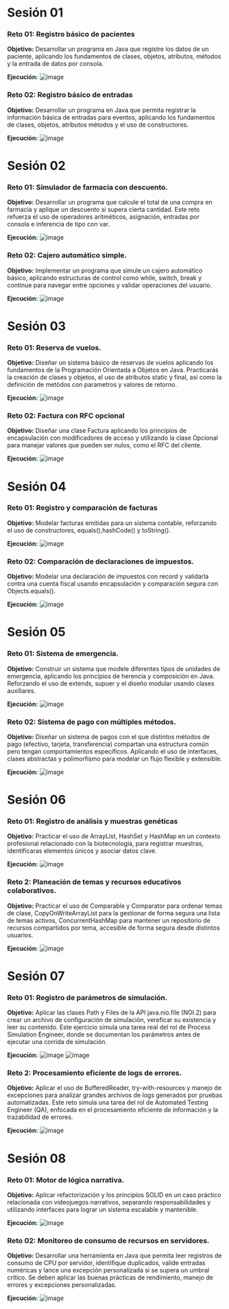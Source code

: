 # Sesión 01
### Reto 01: Registro básico de pacientes
**Objetivo:** Desarrollar un programa en Java que registre los datos de un paciente, aplicando los fundamentos de clases, objetos, atributos, métodos y la entrada de datos por consola.

**Ejecución:**
![image](https://github.com/user-attachments/assets/317f878a-aa10-42ac-8234-9c286fe3235b)

### Reto 02: Registro básico de entradas
**Objetivo:** Desarrollar un programa en Java que permita registrar la información básica de entradas para eventos, aplicando los fundamentos de clases, objetos, atributos métodos y el uso de constructores. 

**Ejecución:**
![image](https://github.com/user-attachments/assets/25c64026-d141-48c2-9ce2-8715d6ca4e1d)

# Sesión 02
### Reto 01: Simulador de farmacia con descuento.
**Objetivo:** Desarrollar un programa que calcule el total de una compra en farmacia y aplique un descuento si supera cierta cantidad. Este reto refuerza el uso de operadores aritméticos, asignación, entradas por consola e inferencia de tipo con var.

**Ejecución:**
![image](https://github.com/user-attachments/assets/0d110b1b-2e3c-4758-9ce1-e77d2f56bbbd)
### Reto 02: Cajero automático simple.
**Objetivo:** Implementar un programa que simule un cajero automático básico, aplicando estructuras de control como while, switch, break y continue para navegar entre opciones y validar operaciones del usuario.

**Ejecución:**
![image](https://github.com/user-attachments/assets/f5cc8f8e-6da9-4184-9cbe-9ff5bb1b38dd)

# Sesión 03
### Reto 01: Reserva de vuelos.
**Objetivo:** Diseñar un sistema básico de reservas de vuelos aplicando los fundamentos de la Programación Orientada a Objetos en Java. Practicarás la creación de clases y objetos, el uso de atributos static y final, así como la definición de metódos con parametros y valores de retorno. 

**Ejecución:**
![image](https://github.com/user-attachments/assets/fb41fd3e-ed1e-45aa-acdc-48e556c535ed)

### Reto 02: Factura con RFC opcional
**Objetivo:** Diseñar una clase Factura aplicando los principios de encapsulación con modificadores de acceso y utilizando la clase Opcional para manejar valores que pueden ser nulos, como el RFC del cliente.

**Ejecución:**
![image](https://github.com/user-attachments/assets/17344476-85e2-4f52-a996-3307dfeca749)

# Sesión 04
### Reto 01: Registro y comparación de facturas
**Objetivo:** Modelar facturas emitidas para un sistema contable, reforzando el uso de constructores, equals(),hashCode() y toString().

**Ejecución:**
![image](https://github.com/user-attachments/assets/5a2e6ba3-231b-4a5c-a08f-fee3929acd89)

### Reto 02: Comparación de declaraciones de impuestos.
**Objetivo:** Modelar una declaración de impuestos con record y validarla contra una cuenta fiscal usando encapsulación y comparación segura con Objects.equals().

**Ejecución:**
![image](https://github.com/user-attachments/assets/ca64dd8c-a83a-4835-97aa-0c91e1bca9c7)

# Sesión 05
### Reto 01: Sistema de emergencia.
**Objetivo:** Construir un sistema que modele diferentes tipos de unidades de emergencia, aplicando los principios de herencia y composición en Java. Reforzando el uso de extends, supuer y el diseño modular usando clases auxiliares. 

**Ejecución:**
![image](https://github.com/user-attachments/assets/9af57e3a-7959-4df6-b572-0ced08d8c4f7)

### Reto 02: Sistema de pago con múltiples métodos.
**Objetivo:** Diseñar un sistema de pagos con el que distintos métodos de pago (efectivo, tarjeta, transferencia) compartan una estructura común pero tengan comportamientos específicos. Aplicando el uso de interfaces, clases abstractas y polimorfismo para modelar un flujo flexible y extensible.

**Ejecución:**
![image](https://github.com/user-attachments/assets/84437576-bd04-41be-8e4d-da3765dc654b)

# Sesión 06
### Reto 01: Registro de análisis y muestras genéticas
**Objetivo:** Practicar el uso de ArrayList, HashSet y HashMap en un contexto profesional relacionado con la biotecnología, para registrar muestras, identificaras elementos únicos y asociar datos clave. 

**Ejecución:**
![image](https://github.com/user-attachments/assets/f4b27db2-9fa6-45c5-a538-9619631dc4dd)

### Reto 2: Planeación de temas y recursos educativos colaborativos.
**Objetivo:** Practicar el uso de Comparable y Comparator para ordenar temas de clase, CopyOnWriteArrayList para la gestionar de forma segura una lista de temas activos, ConcurrentHashMap para mantener un repositorio de recursos compartidos por tema, accesible de forma segura desde distintos usuarios. 

**Ejecución:**
![image](https://github.com/user-attachments/assets/30b02e44-5d18-43c4-90c0-8588d2ac8148)

# Sesión 07
### Reto 01: Registro de parámetros de simulación.
**Objetivo:** Aplicar las clases Path y Files de la API java.nio.file (NOI.2) para crear un archivo de configuración de simulación, vereficar su existencia y leer su contenido. Este ejercicio simula una tarea real del rol de Process Simulation Engineer, donde se documentan los parámetros antes de ejecutar una corrida de simulación. 

**Ejecución:**
 ![image](https://github.com/user-attachments/assets/1c24e155-fc84-458e-8be5-50a9952ff999)
 ![image](https://github.com/user-attachments/assets/512e1077-62b3-4ba8-a5ee-f0dd96084482)

### Reto 2: Procesamiento eficiente de logs de errores.
**Objetivo:** Aplicar el uso de BufferedReader, try-with-resources y manejo de excepciones para analizar grandes archivos de logs generados por pruebas automatizadas. Este reto simula una tarea del rol de Automated Testing Engineer (QA), enfocada en el procesamiento eficiente de información y la trazabilidad de errores.

**Ejecución:**
![image](https://github.com/user-attachments/assets/9a496cc5-8591-4cb6-950c-684f7157ac2e)

# Sesión 08
### Reto 01: Motor de lógica narrativa.
**Objetivo:** Aplicar refactorización y los principios SOLID en un caso práctico relacionada con videojuegos narrativos, separando responsabilidades y utilizando interfaces para lograr un sistema escalable y mantenible. 

**Ejecución:**
![image](https://github.com/user-attachments/assets/26b62fed-bfe9-4572-bee6-d973892f7f59)

### Reto 02: Monitoreo de consumo de recursos en servidores.
**Objetivo:**  Desarrollar una herramienta en Java que permita leer registros de consumo de CPU por servidor, identifique duplicados, valide entradas numéricas y lance una excepción personalizada si se supera un umbral crítico. Se deben aplicar las buenas prácticas de rendimiento, manejo de errores y excepciones personalizadas.

**Ejecución:**
![image](https://github.com/user-attachments/assets/31ed7816-69c7-4098-baeb-4e33184ca3d7)





